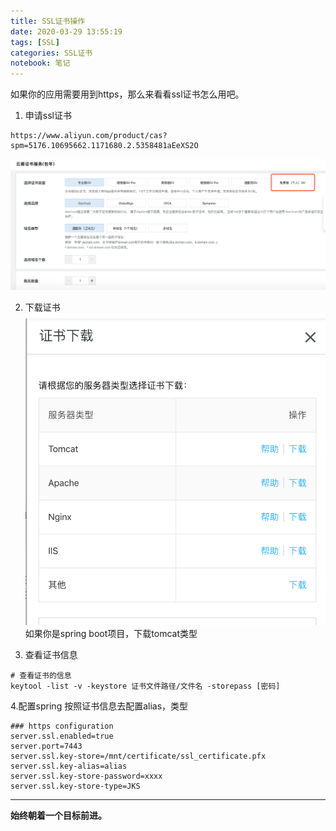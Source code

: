 ```yaml
---
title: SSL证书操作
date: 2020-03-29 13:55:19
tags: [SSL]
categories: SSL证书
notebook: 笔记
---
```


如果你的应用需要用到https，那么来看看ssl证书怎么用吧。

<!-- more -->

1. 申请ssl证书

```
https://www.aliyun.com/product/cas?spm=5176.10695662.1171680.2.5358481aEeXS2O
```
![免费的ssl证书](SSL证书操作/ssl_free.png)

2. 下载证书
![下载ssl证书](SSL证书操作/download_ssl.png)
如果你是spring boot项目，下载tomcat类型


3. 查看证书信息
```
# 查看证书的信息
keytool -list -v -keystore 证书文件路径/文件名 -storepass [密码]
```

4.配置spring
按照证书信息去配置alias，类型
```
### https configuration
server.ssl.enabled=true
server.port=7443
server.ssl.key-store=/mnt/certificate/ssl_certificate.pfx
server.ssl.key-alias=alias
server.ssl.key-store-password=xxxx
server.ssl.key-store-type=JKS
```


- - -
<b>始终朝着一个目标前进。</b>
